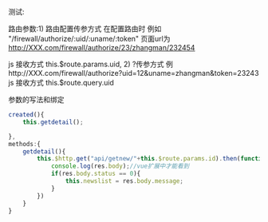 测试:

路由参数:1) 路由配置传参方式
在配置路由时 例如 "/firewall/authorize/:uid/:uname/:token"
页面url为 http://XXX.com/firewall/authorize/23/zhangman/232454

js 接收方式 this.$route.params.uid,
2) ?传参方式
例 http://XXX.com/firewall/authorize?uid=12&uname=zhangman&token=23243
js 接收方式 this.$route.query.uid

参数的写法和绑定

```js
created(){
    this.getdetail();

},
methods:{
    getdetail(){
        this.$http.get("api/getnew/"+this.$route.params.id).then(function(res){
            console.log(res.body);//vue扩展中才能看到
            if(res.body.status == 0){
                this.newslist = res.body.message;
            }
        })
    }
}
```

